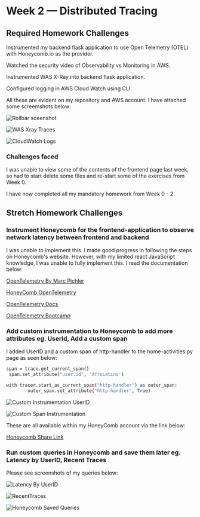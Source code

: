 # Week 2 — Distributed Tracing

## Required Homework Challenges

Instrumented my backend flask application to use Open Telemetry (OTEL) with Honeycomb.io as the provider.

Watched the security video of Observability vs Monitoring in AWS.

Instrumented WAS X-Ray into backend flask application.

Configured logging in AWS Cloud Watch using CLI.

All these are evident on my repository and AWS account. I have attached some screemshots below:

![Rollbar sceenshot](https://user-images.githubusercontent.com/78261965/222268656-3de67036-5210-4981-b105-4fbfbb7929ad.png)

![WAS Xray Traces](https://user-images.githubusercontent.com/78261965/222268717-a8372539-39f3-4bbe-a9ee-aeb7f74898cc.png)

![CloudWatch Logs](https://user-images.githubusercontent.com/78261965/222268732-24f32359-142d-4a22-95b6-e935c6ae24f6.png)


### Challenges faced

I was unable to view some of the contents of the frontend page last week, so had to start delete some files and re-start some of the exercises from Week 0.

I have now completed all my mandatory homework from Week 0 - 2.


## Stretch Homework Challenges

### Instrument Honeycomb for the frontend-application to observe network latency between frontend and backend

I was unable to implement this. I made good progress in following the steps on Honeycomb's website. However, with my limited react JavaScript knowledge, I was unable to fully implement this. I read the documentation below:

[OpenTelemetry By Marc Pichler](https://github.com/open-telemetry/opentelemetry-js)

[HoneyComb OpenTelemetry](https://docs.honeycomb.io/getting-data-in/opentelemetry/browser-js/)

[OpenTelemetry Docs](https://opentelemetry.io/docs/instrumentation/js/getting-started/browser/)

[OpenTelemetry Bootcamp](https://github.com/aspecto-io/opentelemetry-bootcamp/blob/master/src/ws-instrumentation/ws.ts)


### Add custom instrumentation to Honeycomb to add more attributes eg. UserId, Add a custom span

I added UserID and a custom span of http-handler to the home-activities.py page as seen below:

```sh
span = trace.get_current_span()
 span.set_attribute("user.id", 'AfroLatino')
```
```sh
with tracer.start_as_current_span("http-handler") as outer_span:
        outer_span.set_attribute("http-handler", True)        
```

![Custom Instrumentation UserID](https://user-images.githubusercontent.com/78261965/222267130-022ea7b6-e719-4341-ac3a-2d50776bc442.png)

![Custom Span Instrumentation](https://user-images.githubusercontent.com/78261965/222267195-dbabe541-d289-4905-a2ba-b721f8fc27e9.png)

These are all available within my HoneyComb account via the link below:

[Honeycomb Share Link](https://ui.honeycomb.io/afrolatino/environments/bootcamp/datasets/backend-flask/result/4WadRwe72UB)


### Run custom queries in Honeycomb and save them later eg. Latency by UserID, Recent Traces

Please see screenshots of my queries below:

![Latency By UserID](https://user-images.githubusercontent.com/78261965/222270205-a98a7d20-ca36-4c35-b299-149d35d64cb4.png)

![RecentTraces](https://user-images.githubusercontent.com/78261965/222270228-b53ec6b3-fc58-4e35-a452-93541a2e7d78.png)

![Honeycomb Saved Queries](https://user-images.githubusercontent.com/78261965/222272946-771061b0-a02c-4f26-ae6c-d20b77a51629.png)


